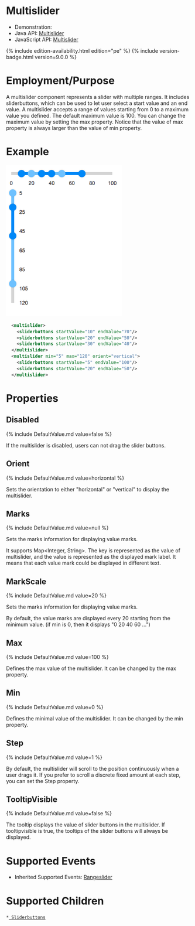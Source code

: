 

# Multislider

- Demonstration:
- Java API:
  [Multislider](http://www.zkoss.org/javadoc/latest/zk/org/zkoss/zkmax/zul/Multislider.html)
- JavaScript API:
  [Multislider](http://www.zkoss.org/javadoc/latest/jsdoc/zkmax/slider/Multislider.html)

{% include edition-availability.html edition="pe" %} {% include version-badge.html version=9.0.0 %}

# Employment/Purpose

A multislider component represents a slider with multiple ranges. It
includes sliderbuttons, which can be used to let user select a start
value and an end value. A multislider accepts a range of values starting
from 0 to a maximum value you defined. The default maximum value is 100.
You can change the maximum value by setting the max property. Notice
that the value of max property is always larger than the value of min
property.

# Example

![](/zk_component_ref/images/ZKComRef_Multislider.png)

```xml
  <multislider>
    <sliderbuttons startValue="10" endValue="70"/>
    <sliderbuttons startValue="20" endValue="50"/>
    <sliderbuttons startValue="30" endValue="40"/>
  </multislider>
  <multislider min="5" max="120" orient="vertical">
    <sliderbuttons startValue="5" endValue="100"/>
    <sliderbuttons startValue="20" endValue="50"/>
  </multislider>
```

# Properties

## Disabled

{% include DefaultValue.md value=false %}

If the multislider is disabled, users can not drag the slider buttons.

## Orient

{% include DefaultValue.md value=horizontal %}

Sets the orientation to either "horizontal" or "vertical" to display the
multislider.

## Marks

{% include DefaultValue.md value=null %}

Sets the marks information for displaying value marks.

It supports Map\<Integer, String\>. The key is represented as the value
of multislider, and the value is represented as the displayed mark
label. It means that each value mark could be displayed in different
text.

## MarkScale

{% include DefaultValue.md value=20 %}

Sets the marks information for displaying value marks.

By default, the value marks are displayed every 20 starting from the
minimum value. (if min is 0, then it displays "0 20 40 60 ...")

## Max

{% include DefaultValue.md value=100 %}

Defines the max value of the multislider. It can be changed by the max
property.

## Min

{% include DefaultValue.md value=0 %}

Defines the minimal value of the multislider. It can be changed by the
min property.

## Step

{% include DefaultValue.md value=1 %}

By default, the multislider will scroll to the position continuously
when a user drags it. If you prefer to scroll a discrete fixed amount at
each step, you can set the Step property.

## TooltipVisible

{% include DefaultValue.md value=false %}

The tooltip displays the value of slider buttons in the multislider. If
tooltipvisible is true, the tooltips of the slider buttons will always
be displayed.

# Supported Events

- Inherited Supported Events: [ Rangeslider]({{site.baseurl}}/zk_component_ref/input/rangeslider#Supported_Events)

# Supported Children

`*`[` Sliderbuttons`]({{site.baseurl}}/zk_component_ref/input/sliderbuttons)


